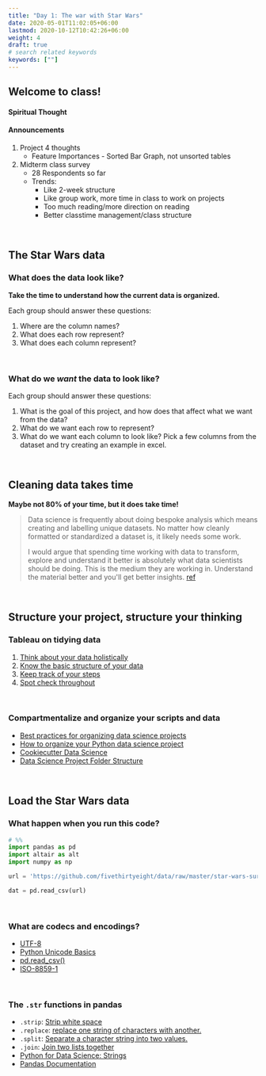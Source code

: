 ```yaml
---
title: "Day 1: The war with Star Wars"
date: 2020-05-01T11:02:05+06:00
lastmod: 2020-10-12T10:42:26+06:00
weight: 4
draft: true
# search related keywords
keywords: [""]
---
```


## Welcome to class!

#### Spiritual Thought

#### Announcements
1. Project 4 thoughts
    * Feature Importances - Sorted Bar Graph, not unsorted tables
2. Midterm class survey
    * 28 Respondents so far
    * Trends:
        * Like 2-week structure
        * Like group work, more time in class to work on projects
        * Too much reading/more direction on reading
        * Better classtime management/class structure

<br>

## The Star Wars data

### What does the data look like?

**Take the time to understand how the current data is organized.**

Each group should answer these questions:

1. Where are the column names?
1. What does each row represent?
1. What does each column represent?

<br>

### What do we *want* the data to look like?

Each group should answer these questions:

1. What is the goal of this project, and how does that affect what we want from the data?
2. What do we want each row to represent?
3. What do we want each column to look like? Pick a few columns from the dataset and try creating an example in excel.

<!----------------------
1. We want shorter column names.
2. We want responses in the columns.
3. We need to create numeric columns out of any text/category columns.
----------------------------->

<br>

## Cleaning data takes time

**Maybe not 80% of your time, but it does take time!**

> Data science is frequently about doing bespoke analysis which means creating and labelling unique datasets. No matter how cleanly formatted or standardized a dataset is, it likely needs some work. 
>
>
>
> I would argue that spending time working with data to transform, explore and understand it better is absolutely what data scientists should be doing. This is the medium they are working in. Understand the material better and you'll get better insights. [ref](https://blog.ldodds.com/2020/01/31/do-data-scientists-spend-80-of-their-time-cleaning-data-turns-out-no/)

<br>

## Structure your project, structure your thinking

### Tableau on tidying data

1. [Think about your data holistically](https://www.tableau.com/learn/whitepapers/data-prep-best-practices#think)
2. [Know the basic structure of your data](https://www.tableau.com/learn/whitepapers/data-prep-best-practices#know)
3. [Keep track of your steps](https://www.tableau.com/learn/whitepapers/data-prep-best-practices#track)
4. [Spot check throughout](https://www.tableau.com/learn/whitepapers/data-prep-best-practices#spot)

<br>

### Compartmentalize and organize your scripts and data

- [Best practices for organizing data science projects](https://www.thinkingondata.com/how-to-organize-data-science-projects/)
- [How to organize your Python data science project](https://gist.github.com/ericmjl/27e50331f24db3e8f957d1fe7bbbe510#directory-structure)
- [Cookiecutter Data Science](https://drivendata.github.io/cookiecutter-data-science/#directory-structure)
- [Data Science Project Folder Structure](https://dzone.com/articles/data-science-project-folder-structure)
<!---- > - [BYU=I DSS](https://github.com/BYUIDSS/blank_project_repository) ----->

<br>

<!----------------------------------
### Structured Thinking

Here is how to read this graph:

- Red line in the graph shows how time to complete a project (in weeks) has come down with experience
- With in each of three blocks (< 1 year; 1 – 3 year; 3+ years), the area of color shows the factor responsible for drop in time.
- For example, during the first block, time required to complete the project comes down from 12+ weeks to 3 weeks and 75% of this drop is because of structured thinking. [ref](https://www.analyticsvidhya.com/blog/2013/06/art-structured-thinking-analyzing/)

![](https://www.analyticsvidhya.com/wp-content/uploads/2013/06/time-required-project-completion.jpg)

<br>
---------------------------------->

## Load the Star Wars data

### What happen when you run this code?
```python
# %%
import pandas as pd 
import altair as alt
import numpy as np

url = 'https://github.com/fivethirtyeight/data/raw/master/star-wars-survey/StarWars.csv'

dat = pd.read_csv(url)

```
<br>

### What are codecs and encodings?

- [UTF-8](https://en.wikipedia.org/wiki/UTF-8)
- [Python Unicode Basics](http://python-notes.curiousefficiency.org/en/latest/python3/text_file_processing.html#unicode-basics)
- [pd.read_csv()](https://pandas.pydata.org/pandas-docs/stable/reference/api/pandas.read_csv.html)
- [ISO-8859-1](https://en.wikipedia.org/wiki/ISO/IEC_8859-1)

<br>

### The `.str` functions in pandas

- `.strip`: [Strip white space](https://pandas.pydata.org/pandas-docs/stable/reference/api/pandas.Series.str.strip.html)
- `.replace`: [replace one string of characters with another.](https://pandas.pydata.org/pandas-docs/stable/reference/api/pandas.Series.str.replace.html)
- `.split`: [Separate a character string into two values.](https://pandas.pydata.org/pandas-docs/stable/reference/api/pandas.Series.str.split.html)
- `.join`: [Join two lists together](https://pandas.pydata.org/pandas-docs/stable/reference/api/pandas.Series.str.join.html#pandas.Series.str.join)
- [Python for Data Science: Strings](https://byuidatascience.github.io/python4ds/strings.html)
- [Pandas Documentation](https://pandas.pydata.org/pandas-docs/stable/reference/api/pandas.Series.str.strip.html)
